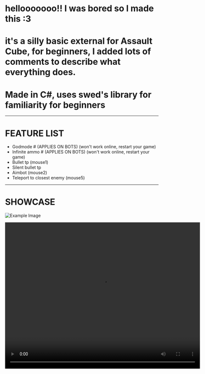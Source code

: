 # hellooooooo!! I was bored so I made this :3

# it's a silly basic external for Assault Cube, for beginners, I added lots of comments to describe what everything does.

# Made in C#, uses swed's library for familiarity for beginners

---------------------------------------------------------------------------------------------------

# FEATURE LIST

- Godmode # (APPLIES ON BOTS) (won't work online, restart your game)
- Infinite ammo # (APPLIES ON BOTS) (won't work online, restart your game)
- Bullet tp (mouse1)
- Silent bullet tp
- Aimbot (mouse2)
- Teleport to closest enemy (mouse5)
  
---------------------------------------------------------------------------------------------------

# SHOWCASE

![Example Image](https://cdn.discordapp.com/attachments/1227422014436802571/1296421189656248320/image.png?ex=671239d1&is=6710e851&hm=7b7c983e2004bd66cd67e3681c481257403e52d9f6a6e239ea39c3741bb9e979)

<video width="640" height="480" controls>
  <source src="[https://cdn.discordapp.com/attachments/1115575419052236916/1296370850521550879/Desktop_2024.10.17_-_11.00.06.06.mp4?ex=67120af0&is=6710b970&hm=222bb8531ea88ad5b04d433e102050f91bdb36aba5d6148c2c23cf08973efe72](https://youtu.be/hCKvZfGAbYc)" type="video/mp4">
  Your browser does not support the video tag.
</video>

